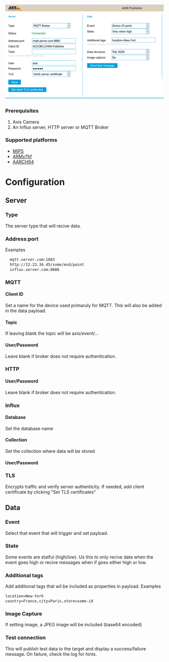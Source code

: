 ![target](pictures/publisher2.png)

### Prerequisites
1. Axis Camera
2. An Influx server, HTTP server or MQTT Broker

### Supported platforms
- [MIPS](https://github.com/aintegration/acaps/raw/master/Publisher/files/Axis_Publisher_mips.eap)
- [ARMv7hf](https://github.com/aintegration/acaps/raw/master/Publisher/files/Axis_Publisher_armv7hf.eap)
- [AARCH64](https://github.com/aintegration/acaps/raw/master/Publisher/files/Axis_Publisher_aarch64.eap)


# Configuration

## Server
### Type
The server type that will recive data.

### Address:port
Examples
```
  mqtt.server.com:1883
  http://12.23.34.45/some/end/point
  influx.server.com:8086
```
### MQTT
#### Client ID
Set a name for the device used primaruly for MQTT.  This will also be added in the data payload.
#### Topic
If leaving blank the topic will be axis/event/...
#### User/Password
Leave blank if broker does not require authentication.

### HTTP
#### User/Password
Leave blank if broker does not require authentication.

### Influx
#### Database
Set the database name
#### Collection
Set the collection where data will be stored
#### User/Password

### TLS
Encrypts traffic and verify server authenticity.  If needed, add client certificate by clicking "Set TLS certificates"


## Data
### Event
Select that event that will trigger and set payload.
### State
Some events are statful (high/low).  Us this to only recive data when the event goes high or recive messages when if goes either high or low.
### Additional tags
Add additional tags that wil be included as properties in payload.
Examples
```
location=New-York
country=France,city=Paris,store=some-id
```
### Image Capture
If setting image, a JPEG image will be included (base64 encoded)

### Test connection
This will publish test data to the target and display a success/failure message.  On failure, check the log for hints.
